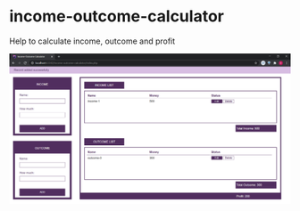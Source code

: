 # income-outcome-calculator
Help to calculate income, outcome and profit

![web-design](Images/web-design.png)


